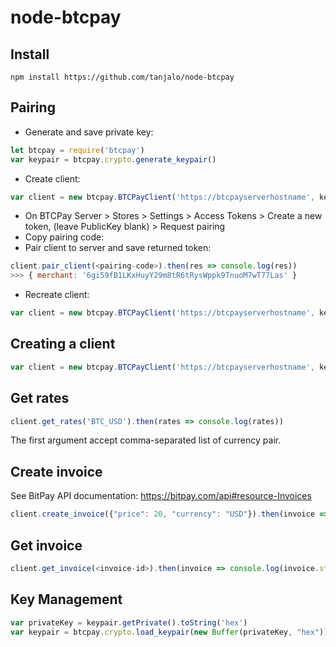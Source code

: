 # node-btcpay

## Install
```shell
npm install https://github.com/tanjalo/node-btcpay
```


## Pairing
* Generate and save private key:
```js
let btcpay = require('btcpay')
var keypair = btcpay.crypto.generate_keypair()
```
* Create client:
```js
var client = new btcpay.BTCPayClient('https://btcpayserverhostname', keypair)
```
* On BTCPay Server > Stores > Settings > Access Tokens > Create a new token, (leave PublicKey blank) > Request pairing
* Copy pairing code:
* Pair client to server and save returned token:
```js
client.pair_client(<pairing-code>).then(res => console.log(res))
>>> { merchant: '6gi59fB1LKxHuyY29m8tR6tRysWppk9TnuoM7wT77Las' }
```
* Recreate client:
```js
var client = new btcpay.BTCPayClient('https://btcpayserverhostname', keypair, {merchant: '6gi59fB1LKxHuyY29m8tR6tRysWppk9TnuoM7wT77Las'})
```


## Creating a client
```js
var client = new btcpay.BTCPayClient('https://btcpayserverhostname', keypair, {merchant: '6gi59fB1LKxHuyY29m8tR6tRysWppk9TnuoM7wT77Las'})
```


## Get rates
```js
client.get_rates('BTC_USD').then(rates => console.log(rates))
```

The first argument accept comma-separated list of currency pair.

## Create invoice
See BitPay API documentation: https://bitpay.com/api#resource-Invoices
```js
client.create_invoice({"price": 20, "currency": "USD"}).then(invoice => console.log(invoice.url))
```


## Get invoice
```js
client.get_invoice(<invoice-id>).then(invoice => console.log(invoice.status))
```


## Key Management
```js
var privateKey = keypair.getPrivate().toString('hex')
var keypair = btcpay.crypto.load_keypair(new Buffer(privateKey, "hex"))
```